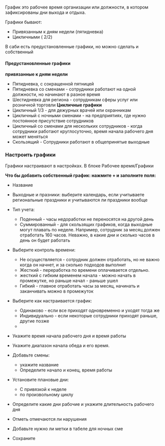 График это рабочее время организации или должности, в котором зафиксированы дни выхода и отдыха.

Графики бывают:
- Привязанным к дням недели (пятидневка)
- Цикличными ( 2/2)

В саби есть предустановленные графики, но можно сделать и собственный

#### Предустановленные графики
**привязанные к дням недели**
- Пятидневка, с сокращенной пятницей
- Пятидневка со сменами - сотрудники работают на одной должности, но начинают в разное время
- Шестидневка для региона - сотрудникам сферы услуг или розничной торговли
**Цикличные графики**
- Цикличный 1/3 - для дежурных врачей или охранникам
- Цикличный с ночными сменами - на предприятиях, где нужно постоянное присутствие сотрудников
- Цикличный со сменами для нескольких сотрудников - когда сотрудники работают круглосуточно, время начала рабочего дня может меняться
- Скользящий - Сотрудники работают в общепринятые выходные

### Настроить графики
Графики настраивают в настройках. В блоке Рабочее время/Графики

**Что бы добавить собственный график: нажмите + и заполните поля:**
- Название
- Выходные и празники: выберите календарь, если учитываете региональные праздники и учитываются ли праздники вообще
- Тип учета:
	- Поденный - часы недоработки не переносятся на другой день
	- Суммированный - для скользящих графиков, когда выходные могут плавать по неделе. Например, сотрудник за месяц должен отработать 160 часов. Неважно, в какие дни и сколько часов в день он будет работать
- Выберите контроль времени: 
	- Не осуществляется - сотрудник должен отработать, но не важно когда он начнет, и за сколько подходов выполнит
	- Жесткий - переработка по времени оплачивается отдельно. 
	- жесткий с гибким временем начала - можно начать в промежутке, но раньше начал - раньше ушел
	- Гибкий - главное отработать часы за месяц, начинать и заканчивать можно в промежуток
	
- Выберите как настраивается график: 
	- Одинаково - если все приходят одновременно и уходят тогда же
	- Индивидуально - если некоторые сотрудники приходят раньше, другие позже
	- 
- Укажите время начала рабочего дня и время работы
- Укажите диапазон начала обеда и его время.
- Добавьте смены:
	- укажите название
	- Определите начало и конец, время работы
- Установите плановые дни: 
	- С привязкой к неделе
	- по произвольному циклу
- Определите какие дни рабочие и укажите длительность рабочего дня
- Отметь отмечаются ли нарушения
- Добавьте нужно ли метки в табеле для ночных сме
- Сохраните
